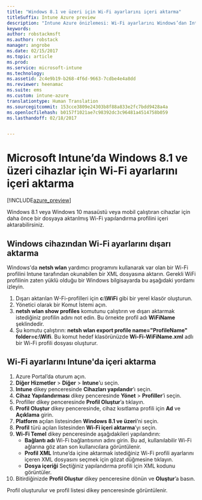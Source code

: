 ```yaml
---
title: "Windows 8.1 ve üzeri için Wi-Fi ayarlarını içeri aktarma"
titleSuffix: Intune Azure preview
description: "Intune Azure önizlemesi: Wi-Fi ayarlarını Windows’dan Intune Wi-Fi profiline aktarma."
keywords: 
author: robstackmsft
ms.author: robstack
manager: angrobe
ms.date: 02/15/2017
ms.topic: article
ms.prod: 
ms.service: microsoft-intune
ms.technology: 
ms.assetid: 2c4e9b19-b268-4f6d-9663-7cdbe4e4a8dd
ms.reviewer: heenamac
ms.suite: ems
ms.custom: intune-azure
translationtype: Human Translation
ms.sourcegitcommit: 153cce3809e24303b8f88a833e2fc7bdd9428a4a
ms.openlocfilehash: b0157f1021ae7c98392dc3c96481a4514758b059
ms.lasthandoff: 02/18/2017


---
```


# <a name="how-to-import-wi-fi-settings-for-windows-81-and-later-devices-in-microsoft-intune"></a>Microsoft Intune’da Windows 8.1 ve üzeri cihazlar için Wi-Fi ayarlarını içeri aktarma

[!INCLUDE[azure_preview](../includes/azure_preview.md)]

Windows 8.1 veya Windows 10 masaüstü veya mobil çalıştıran cihazlar için daha önce bir dosyaya aktarılmış Wi-Fi yapılandırma profilini içeri aktarabilirsiniz.

## <a name="export-wi-fi-settings-from-a-windows-device"></a>Windows cihazından Wi-Fi ayarlarını dışarı aktarma

Windows'da **netsh wlan** yardımcı programını kullanarak var olan bir Wi-Fi profilini Intune tarafından okunabilen bir XML dosyasına aktarın. Gerekli WiFi profilinin zaten yüklü olduğu bir Windows bilgisayarda bu aşağıdaki yordamı izleyin.
1. Dışarı aktarılan W-Fi-profilleri için **c:\WiFi** gibi bir yerel klasör oluşturun.
1. Yönetici olarak bir Komut İstemi açın.
1. **netsh wlan show profiles** komutunu çalıştırın ve dışarı aktarmak istediğiniz profilin adını not edin. Bu örnekte profil adı **WiFiName** şeklindedir.
1. Şu komutu çalıştırın: **netsh wlan export profile name="ProfileName" folder=c:\Wifi**. Bu komut hedef klasörünüzde **Wi-Fi-WiFiName.xml** adlı bir Wi-Fi profili dosyası oluşturur.

## <a name="import-the-wi-fi-settings-into-intune"></a>Wi-Fi ayarlarını Intune'da içeri aktarma

1. Azure Portal’da oturum açın.
2. **Diğer Hizmetler** > **Diğer** > **Intune**’u seçin.
3. **Intune** dikey penceresinde **Cihazları yapılandır**’ı seçin.
2. **Cihaz Yapılandırması** dikey penceresinde **Yönet** > **Profiller**’i seçin.
3. Profiller dikey penceresinde **Profil Oluştur**’a tıklayın.
4. **Profil Oluştur** dikey penceresinde, cihaz kısıtlama profili için **Ad** ve **Açıklama** girin.
5. **Platform** açılan listesinden **Windows 8.1 ve üzeri**’ni seçin.
6. **Profil** türü açılan listesinden **Wi-Fi içeri aktarma**’yı seçin.
7. **Wi-Fi Temel** dikey penceresinde aşağıdakileri yapılandırın:
    - **Bağlantı adı** Wi-Fi bağlantısının adını girin. Bu ad, kullanılabilir Wi-Fi ağlarına göz atan son kullanıcılara görüntülenir.
    - **Profil XML** Intune’da içine aktarmak istediğiniz Wi-Fi profili ayarlarını içeren XML dosyasını seçmek için gözat düğmesine tıklayın.
    - **Dosya içeriği** Seçtiğiniz yapılandırma profili için XML kodunu görüntüler.
8. Bitirdiğinizde **Profil Oluştur** dikey penceresine dönün ve **Oluştur**’a basın.

Profil oluşturulur ve profil listesi dikey penceresinde görüntülenir.

